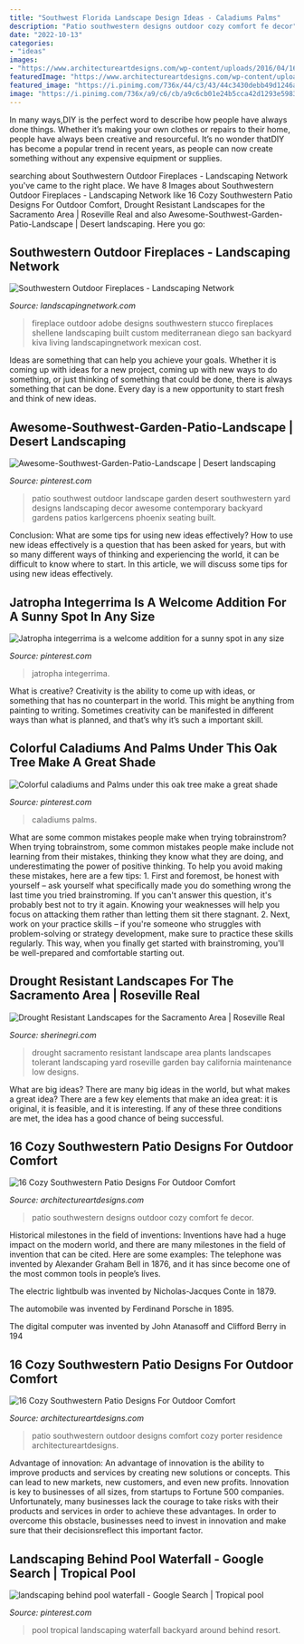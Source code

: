 ```yaml
---
title: "Southwest Florida Landscape Design Ideas - Caladiums Palms"
description: "Patio southwestern designs outdoor cozy comfort fe decor"
date: "2022-10-13"
categories:
- "ideas"
images:
- "https://www.architectureartdesigns.com/wp-content/uploads/2016/04/16-Cozy-Southwestern-Patio-Designs-For-Outdoor-Comfort-16.jpg"
featuredImage: "https://www.architectureartdesigns.com/wp-content/uploads/2016/04/16-Cozy-Southwestern-Patio-Designs-For-Outdoor-Comfort-16.jpg"
featured_image: "https://i.pinimg.com/736x/44/c3/43/44c3430debb49d1246a89772dff9bb86.jpg"
image: "https://i.pinimg.com/736x/a9/c6/cb/a9c6cb01e24b5cca42d1293e598351e6.jpg"
---
```



In many ways,DIY is the perfect word to describe how people have always done things. Whether it’s making your own clothes or repairs to their home, people have always been creative and resourceful. It’s no wonder thatDIY has become a popular trend in recent years, as people can now create something without any expensive equipment or supplies.

	

		
searching about Southwestern Outdoor Fireplaces - Landscaping Network you've came to the right place. We have 8 Images about Southwestern Outdoor Fireplaces - Landscaping Network like 16 Cozy Southwestern Patio Designs For Outdoor Comfort, Drought Resistant Landscapes for the Sacramento Area | Roseville Real and also Awesome-Southwest-Garden-Patio-Landscape | Desert landscaping. Here you go:
		
    
## Southwestern Outdoor Fireplaces - Landscaping Network

<img loading=lazy src="https://images.landscapingnetwork.com/pictures/images/500x500Max/outdoor-fireplace_13/adobe-outdoor-fireplace-designs-by-shellene_2142.jpg" onerror="this.onerror=null;this.src='https://tse1.mm.bing.net/th?id=OIP.LdQQZadqgbOivVmhqGHbzAAAAA&amp;pid=15.1';" alt="Southwestern Outdoor Fireplaces - Landscaping Network">

_Source: landscapingnetwork.com_

>fireplace outdoor adobe designs southwestern stucco fireplaces shellene landscaping built custom mediterranean diego san backyard kiva living landscapingnetwork mexican cost. 

	

Ideas are something that can help you achieve your goals. Whether it is coming up with ideas for a new project, coming up with new ways to do something, or just thinking of something that could be done, there is always something that can be done. Every day is a new opportunity to start fresh and think of new ideas.

    
## Awesome-Southwest-Garden-Patio-Landscape | Desert Landscaping

<img loading=lazy src="https://i.pinimg.com/736x/ef/ed/11/efed11eb771574acfc528a8bb4045e2e--contemporary-patio-southwest-decor.jpg" onerror="this.onerror=null;this.src='https://tse3.mm.bing.net/th?id=OIP.dMRq-8papY4VeqI03CjYBAHaJ4&amp;pid=15.1';" alt="Awesome-Southwest-Garden-Patio-Landscape | Desert landscaping">

_Source: pinterest.com_

>patio southwest outdoor landscape garden desert southwestern yard designs landscaping decor awesome contemporary backyard gardens patios karlgercens phoenix seating built. 

	

Conclusion: What are some tips for using new ideas effectively?
How to use new ideas effectively is a question that has been asked for years, but with so many different ways of thinking and experiencing the world, it can be difficult to know where to start. In this article, we will discuss some tips for using new ideas effectively.

    
## Jatropha Integerrima Is A Welcome Addition For A Sunny Spot In Any Size

<img loading=lazy src="https://i.pinimg.com/736x/a9/c6/cb/a9c6cb01e24b5cca42d1293e598351e6.jpg" onerror="this.onerror=null;this.src='https://tse4.mm.bing.net/th?id=OIP.yLbcO3ie7y0_yzlLjiYQ_wHaE1&amp;pid=15.1';" alt="Jatropha integerrima is a welcome addition for a sunny spot in any size">

_Source: pinterest.com_

>jatropha integerrima. 

	

What is creative?
Creativity is the ability to come up with ideas, or something that has no counterpart in the world. This might be anything from painting to writing. Sometimes creativity can be manifested in different ways than what is planned, and that’s why it’s such a important skill.

    
## Colorful Caladiums And Palms Under This Oak Tree Make A Great Shade

<img loading=lazy src="https://i.pinimg.com/736x/44/c3/43/44c3430debb49d1246a89772dff9bb86.jpg" onerror="this.onerror=null;this.src='https://tse3.mm.bing.net/th?id=OIP.OyQ2V6pfL7sGJTtFWBM0ggHaHj&amp;pid=15.1';" alt="Colorful caladiums and Palms under this oak tree make a great shade">

_Source: pinterest.com_

>caladiums palms. 

	

What are some common mistakes people make when trying tobrainstrom?
When trying tobrainstrom, some common mistakes people make include not learning from their mistakes, thinking they know what they are doing, and underestimating the power of positive thinking. To help you avoid making these mistakes, here are a few tips: 1. First and foremost, be honest with yourself – ask yourself what specifically made you do something wrong the last time you tried brainstroming. If you can't answer this question, it's probably best not to try it again. Knowing your weaknesses will help you focus on attacking them rather than letting them sit there stagnant. 2. Next, work on your practice skills – if you're someone who struggles with problem-solving or strategy development, make sure to practice these skills regularly. This way, when you finally get started with brainstroming, you'll be well-prepared and comfortable starting out. 
    
## Drought Resistant Landscapes For The Sacramento Area | Roseville Real

<img loading=lazy src="http://www.sherinegri.com/wp-content/uploads/2015/04/drought-landscape-11.jpg" onerror="this.onerror=null;this.src='https://tse1.mm.bing.net/th?id=OIP.IHg-6U3zqlT1qlUmlk5cWgHaE7&amp;pid=15.1';" alt="Drought Resistant Landscapes for the Sacramento Area | Roseville Real">

_Source: sherinegri.com_

>drought sacramento resistant landscape area plants landscapes tolerant landscaping yard roseville garden bay california maintenance low designs. 

	

What are big ideas?
There are many big ideas in the world, but what makes a great idea? There are a few key elements that make an idea great: it is original, it is feasible, and it is interesting. If any of these three conditions are met, the idea has a good chance of being successful.

    
## 16 Cozy Southwestern Patio Designs For Outdoor Comfort

<img loading=lazy src="https://www.architectureartdesigns.com/wp-content/uploads/2016/04/16-Cozy-Southwestern-Patio-Designs-For-Outdoor-Comfort-5.jpg" onerror="this.onerror=null;this.src='https://tse1.mm.bing.net/th?id=OIP.kgTIh-jYMkMydKk4HI1M1QHaJm&amp;pid=15.1';" alt="16 Cozy Southwestern Patio Designs For Outdoor Comfort">

_Source: architectureartdesigns.com_

>patio southwestern designs outdoor cozy comfort fe decor. 

	

Historical milestones in the field of inventions:
Inventions have had a huge impact on the modern world, and there are many milestones in the field of invention that can be cited. Here are some examples:
The telephone was invented by Alexander Graham Bell in 1876, and it has since become one of the most common tools in people’s lives.

The electric lightbulb was invented by Nicholas-Jacques Conte in 1879.

The automobile was invented by Ferdinand Porsche in 1895. 

The digital computer was invented by John Atanasoff and Clifford Berry in 194
    
## 16 Cozy Southwestern Patio Designs For Outdoor Comfort

<img loading=lazy src="https://www.architectureartdesigns.com/wp-content/uploads/2016/04/16-Cozy-Southwestern-Patio-Designs-For-Outdoor-Comfort-16.jpg" onerror="this.onerror=null;this.src='https://tse2.mm.bing.net/th?id=OIP.KD1b218wrj8lHmuGCtRpMQHaE7&amp;pid=15.1';" alt="16 Cozy Southwestern Patio Designs For Outdoor Comfort">

_Source: architectureartdesigns.com_

>patio southwestern outdoor designs comfort cozy porter residence architectureartdesigns. 

	

Advantage of innovation:
An advantage of innovation is the ability to improve products and services by creating new solutions or concepts. This can lead to new markets, new customers, and even new profits. Innovation is key to businesses of all sizes, from startups to Fortune 500 companies. Unfortunately, many businesses lack the courage to take risks with their products and services in order to achieve these advantages. In order to overcome this obstacle, businesses need to invest in innovation and make sure that their decisionsreflect this important factor.

    
## Landscaping Behind Pool Waterfall - Google Search | Tropical Pool

<img loading=lazy src="https://i.pinimg.com/736x/26/c5/b0/26c5b08a7402d01ac81bf39387727f44--pool-backyard-backyard-ideas.jpg" onerror="this.onerror=null;this.src='https://tse2.mm.bing.net/th?id=OIP.ZR--PAVPHXkdPg4aiMKMTgHaLH&amp;pid=15.1';" alt="landscaping behind pool waterfall - Google Search | Tropical pool">

_Source: pinterest.com_

>pool tropical landscaping waterfall backyard around behind resort. 

	

	

